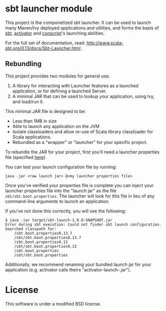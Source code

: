 # sbt launcher module

This project is the componetized sbt launcher.   It can be used to launch many Maven/Ivy deployed applications
and utilities, and forms the basis of [sbt](https://github.com/sbt/sbt),
[activator](https://github.com/typesafehub/activator) and [conscript](https://github.com/foundweekends/conscript)'s launching
abilities.

For the full set of documentation, read: http://www.scala-sbt.org/0.13/docs/Sbt-Launcher.html
.


## Rebundling

This project provides two modules for general use:

1. A library for interacting with Launcher features as a launched application, or for defining a launched Server.
2. A minimal JAR that can be used to lookup your application, using Ivy, and load/run it.

This minimal JAR file is designed to be:

* Less than 1MB in size
* Able to launch any application on the JVM
* Isolate classloaders and allow re-use of Scala library classloader for Scala applications.
* Rebundled as a "wrapper" or "launcher" for your specific project.

To rebundle the JAR for your project, first you'll need a launcher properties file (specified [here](http://www.scala-sbt.org/0.13/docs/Launcher-Configuration.html)).

You can test your launch configuration file by running:

```
java -jar <raw launch jar> @<my launcher properties file>
```

Once you've verified your properties file is complete you can inject your launcher properties file into the "launch jar"
as the file `sbt/sbt.boot.properties`.   The launcher will look for this file in lieu of any command-line arguments to
launch an application.


If you've not done this correctly, you will see the following:

```
$ java -jar target/sbt-launch-1.0.0-SNAPSHOT.jar
Error during sbt execution: Could not finder sbt launch configuration.  Searched classpath for:
	/sbt.boot.properties0.13.7
	/sbt/sbt.boot.properties0.13.7
	/sbt.boot.properties0.13
	/sbt/sbt.boot.properties0.13
	/sbt.boot.properties
	/sbt/sbt.boot.properties
```


Additionally, we recommend renaming your bundled launch jar for your application (e.g. activator calls theirs
"activator-launch-<version>.jar").


# License

This software is under a modified BSD license.

